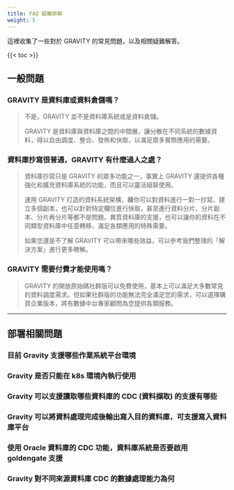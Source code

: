 ```yaml
---
title: FAQ 疑難排解
weight: 5
---
```


這裡收集了一些對於 GRAVITY 的常見問題，以及相關疑難解答。

{{< toc >}}

## 一般問題

### GRAVITY 是資料庫或資料倉儲嗎？

> 不是，GRAVITY 並不是資料庫系統或是資料倉儲。
>
> GRAVITY 是資料庫與資料庫之間的中間層，讓分散在不同系統的數據資料，得以自由調度、整合、發佈和快取，以滿足眾多實際應用的需要。

### 資料庫抄寫很普通，GRAVITY 有什麼過人之處？

> 資料庫抄寫只是 GRAVITY 的眾多功能之一，事實上 GRAVITY 還提供各種強化和擴充資料庫系統的功能，而且可以靈活組裝使用。
>
> 運用 GRAVITY 打造的資料系統架構，齉你可以對資料進行一對一抄寫、建立多個副本，也可以針對特定欄位進行快取，甚至進行資料分片、分片副本、分片再分片等都不是問題。異質資料庫的支援，也可以讓你的資料在不同類型資料庫中任意轉移，滿足各類應用的特殊需要。
>
> 如果您還是不了解 GRAVITY 可以帶來哪些效益，可以參考我們整理的「解決方案」進行更多暸解。

### GRAVITY 需要付費才能使用嗎？

> GRAVITY 的開放原始碼社群版可以免費使用，基本上可以滿足大多數常見的資料調度需求。但如果社群版的功能無法完全滿足您的需求，可以選擇購買企業版本，將有數據中台專家顧問為您提供各類服務。

---

## 部署相關問題

### 目前 Gravity 支援哪些作業系統平台環境

### Gravity 是否只能在 k8s 環境內執行使用

### Gravity 可以支援讀取哪些資料庫的 CDC (資料擷取) 的支援有哪些

### Gravity 可以將資料處理完成後輸出寫入目的資料庫，可支援寫入資料庫平台

### 使用 Oracle 資料庫的 CDC 功能，資料庫系統是否要啟用 goldengate 支援

### Gravity 對不同來源資料庫 CDC 的數據處理能力為何
